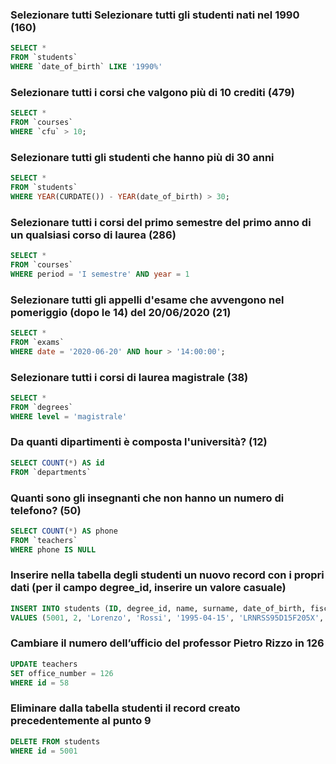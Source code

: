 ### Selezionare tutti Selezionare tutti gli studenti nati nel 1990 (160)

```SQL
SELECT *
FROM `students`
WHERE `date_of_birth` LIKE '1990%'
```



### Selezionare tutti i corsi che valgono più di 10 crediti (479)

```SQL
SELECT *
FROM `courses`
WHERE `cfu` > 10;
```



### Selezionare tutti gli studenti che hanno più di 30 anni

```SQL
SELECT *
FROM `students`
WHERE YEAR(CURDATE()) - YEAR(date_of_birth) > 30;
```



### Selezionare tutti i corsi del primo semestre del primo anno di un qualsiasi corso di laurea (286)

```SQL
SELECT *
FROM `courses`
WHERE period = 'I semestre' AND year = 1
```
 


### Selezionare tutti gli appelli d'esame che avvengono nel pomeriggio (dopo le 14) del 20/06/2020 (21)

```SQL
SELECT *
FROM `exams`
WHERE date = '2020-06-20' AND hour > '14:00:00';
```
 


### Selezionare tutti i corsi di laurea magistrale (38)

```SQL
SELECT *
FROM `degrees`
WHERE level = 'magistrale'
```
 


### Da quanti dipartimenti è composta l'università? (12)

```SQL
SELECT COUNT(*) AS id
FROM `departments` 
```
 

 
### Quanti sono gli insegnanti che non hanno un numero di telefono? (50)

```SQL
SELECT COUNT(*) AS phone
FROM `teachers` 
WHERE phone IS NULL
```



### Inserire nella tabella degli studenti un nuovo record con i propri dati (per il campo degree_id, inserire un valore casuale)

```SQL
INSERT INTO students (ID, degree_id, name, surname, date_of_birth, fiscal_code, enrolment_date, registration_number, email)
VALUES (5001, 2, 'Lorenzo', 'Rossi', '1995-04-15', 'LRNRSS95D15F205X', CURDATE(), '123456', 'lorenzo.rossi@example.com');
```



### Cambiare il numero dell’ufficio del professor Pietro Rizzo in 126

```SQL
UPDATE teachers
SET office_number = 126
WHERE id = 58
```



### Eliminare dalla tabella studenti il record creato precedentemente al punto 9

```SQL
DELETE FROM students
WHERE id = 5001
```


 